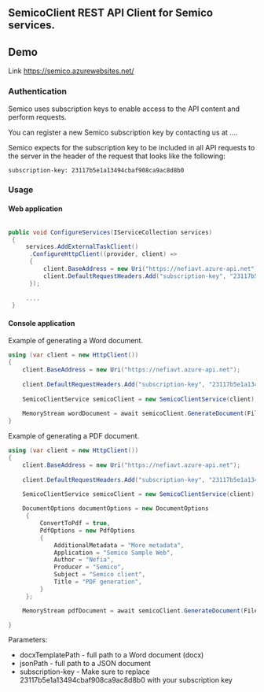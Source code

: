 ## SemicoClient REST API Client for Semico services.

## Demo 
Link https://semico.azurewebsites.net/


### Authentication

Semico uses subscription keys to enable access to the API content and perform requests.

You can register a new Semico subscription key by contacting us at ....

Semico expects for the subscription key to be included in all API requests to the server in the header of the request that looks like the following:

`subscription-key: 23117b5e1a13494cbaf908ca9ac8d8b0`

### Usage

#### Web application

```c#

public void ConfigureServices(IServiceCollection services)
 {
     services.AddExternalTaskClient()
      .ConfigureHttpClient((provider, client) =>
      {
          client.BaseAddress = new Uri("https://nefiavt.azure-api.net");
          client.DefaultRequestHeaders.Add("subscription-key", "23117b5e1a13494cbaf908ca9ac8d8b0");
      });
     
     ....
 }

```

#### Console application

Example of generating a Word document.
```c#
using (var client = new HttpClient())
{
    client.BaseAddress = new Uri("https://nefiavt.azure-api.net");
    
    client.DefaultRequestHeaders.Add("subscription-key", "23117b5e1a13494cbaf908ca9ac8d8b0");
    
    SemicoClientService semicoClient = new SemicoClientService(client);
    
    MemoryStream wordDocument = await semicoClient.GenerateDocument(File.ReadAllBytes(docxTemplatePath), File.ReadAllBytes(jsonPath));
}

```

Example of generating a  PDF document.
```c#
using (var client = new HttpClient())
{
    client.BaseAddress = new Uri("https://nefiavt.azure-api.net");
    
    client.DefaultRequestHeaders.Add("subscription-key", "23117b5e1a13494cbaf908ca9ac8d8b0");
    
    SemicoClientService semicoClient = new SemicoClientService(client);    

    DocumentOptions documentOptions = new DocumentOptions
     {
         ConvertToPdf = true,
         PdfOptions = new PdfOptions
         {
             AdditionalMetadata = "More metadata",
             Application = "Semico Sample Web",
             Author = "Nefia",
             Producer = "Semico",
             Subject = "Semico client",
             Title = "PDF generation",
         }
     };

    MemoryStream pdfDocument = await semicoClient.GenerateDocument(File.ReadAllBytes(docxTemplatePath), File.ReadAllBytes(jsonPath),  documentOptions);

}

```

Parameters:
* docxTemplatePath - full path to a Word document (docx)
* jsonPath - full path to a JSON document
* subscription-key - Make sure to replace 23117b5e1a13494cbaf908ca9ac8d8b0 with your subscription key